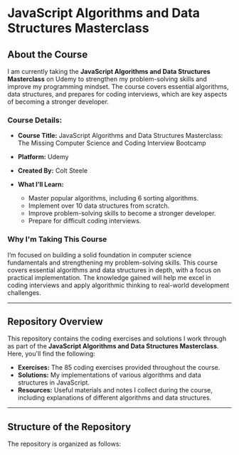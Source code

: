 # JavaScript Algorithms and Data Structures Masterclass

## About the Course

I am currently taking the **JavaScript Algorithms and Data Structures Masterclass** on Udemy to strengthen my problem-solving skills and improve my programming mindset. The course covers essential algorithms, data structures, and prepares for coding interviews, which are key aspects of becoming a stronger developer.

### Course Details:
- **Course Title:** JavaScript Algorithms and Data Structures Masterclass: The Missing Computer Science and Coding Interview Bootcamp
- **Platform:** Udemy
- **Created By:** Colt Steele

- **What I’ll Learn:**
  - Master popular algorithms, including 6 sorting algorithms.
  - Implement over 10 data structures from scratch.
  - Improve problem-solving skills to become a stronger developer.
  - Prepare for difficult coding interviews.

### Why I'm Taking This Course
I’m focused on building a solid foundation in computer science fundamentals and strengthening my problem-solving skills. This course covers essential algorithms and data structures in depth, with a focus on practical implementation. The knowledge gained will help me excel in coding interviews and apply algorithmic thinking to real-world development challenges.

---

## Repository Overview

This repository contains the coding exercises and solutions I work through as part of the **JavaScript Algorithms and Data Structures Masterclass**. Here, you'll find the following:

- **Exercises:** The 85 coding exercises provided throughout the course.
- **Solutions:** My implementations of various algorithms and data structures in JavaScript.
- **Resources:** Useful materials and notes I collect during the course, including explanations of different algorithms and data structures.

---

## Structure of the Repository

The repository is organized as follows:

